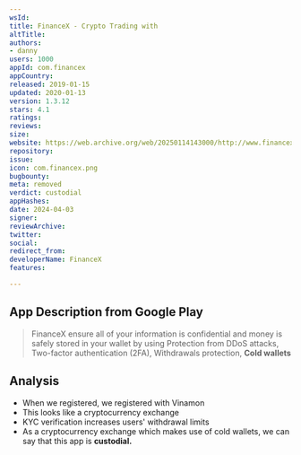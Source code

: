 ```yaml
---
wsId: 
title: FinanceX - Crypto Trading with
altTitle: 
authors:
- danny
users: 1000
appId: com.financex
appCountry: 
released: 2019-01-15
updated: 2020-01-13
version: 1.3.12
stars: 4.1
ratings: 
reviews: 
size: 
website: https://web.archive.org/web/20250114143000/http://www.financex.io/
repository: 
issue: 
icon: com.financex.png
bugbounty: 
meta: removed
verdict: custodial
appHashes: 
date: 2024-04-03
signer: 
reviewArchive: 
twitter: 
social: 
redirect_from: 
developerName: FinanceX
features: 

---
```


## App Description from Google Play 

> FinanceX ensure all of your information is confidential and money is safely stored in your wallet by using Protection from DDoS attacks, Two-factor authentication (2FA), Withdrawals protection, **Cold wallets**

## Analysis 

- When we registered, we registered with Vinamon
- This looks like a cryptocurrency exchange 
- KYC verification increases users' withdrawal limits
- As a cryptocurrency exchange which makes use of cold wallets, we can say that this app is **custodial.**